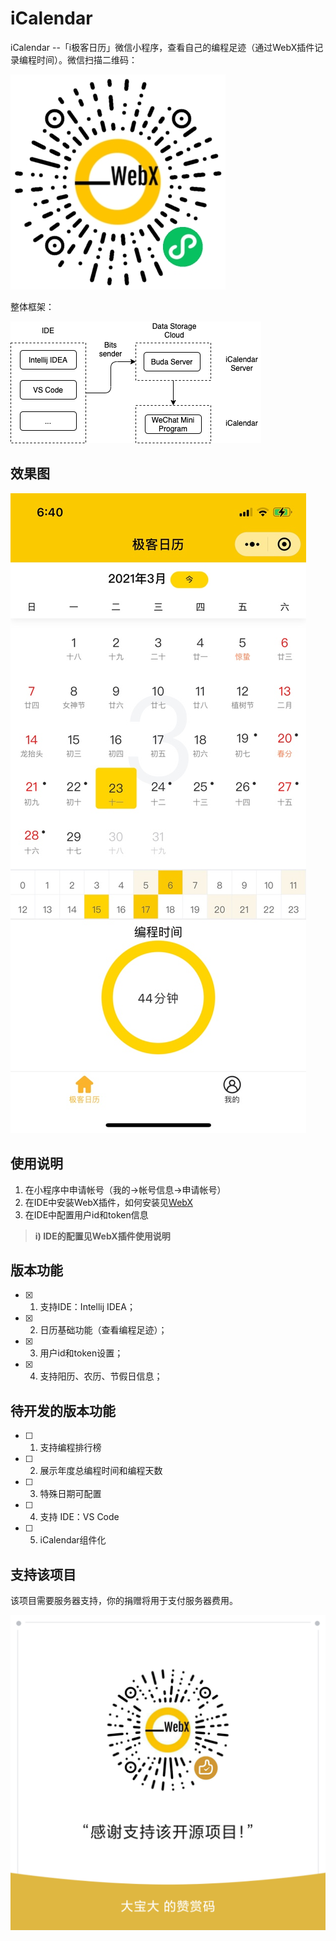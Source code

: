# iCalendar
iCalendar --「i极客日历」微信小程序，查看自己的编程足迹（通过WebX插件记录编程时间）。微信扫描二维码：

![](icalendar-wechat/images/iCalendar.jpg)

整体框架：

![](images/iCalendarFramework.png)

## 效果图

![](icalendar-wechat/images/demo/demo.png)

## 使用说明  

1. 在小程序中申请帐号（我的->帐号信息->申请帐号）  
2. 在IDE中安装WebX插件，如何安装见[WebX](https://github.com/aborn/WebX)  
3. 在IDE中配置用户id和token信息  
> **i) IDE的配置见WebX插件使用说明**  

## 版本功能

- [x] 1. 支持IDE：Intellij IDEA；  
- [x] 2. 日历基础功能（查看编程足迹）；  
- [x] 3. 用户id和token设置；    
- [x] 4. 支持阳历、农历、节假日信息；

## 待开发的版本功能  

- [ ] 1. 支持编程排行榜
- [ ] 2. 展示年度总编程时间和编程天数
- [ ] 3. 特殊日期可配置
- [ ] 4. 支持 IDE：VS Code
- [ ] 5. iCalendar组件化

## 支持该项目
该项目需要服务器支持，你的捐赠将用于支付服务器费用。

![](icalendar-wechat/images/donate.png)  



